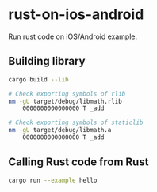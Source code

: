 # rust-on-ios-android

Run rust code on iOS/Android example.

## Building library

```sh
cargo build --lib

# Check exporting symbols of rlib
nm -gU target/debug/libmath.rlib
    0000000000000000 T _add

# Check exporting symbols of staticlib
nm -gU target/debug/libmath.a
    0000000000000000 T _add
```

## Calling Rust code from Rust

```sh
cargo run --example hello
```
